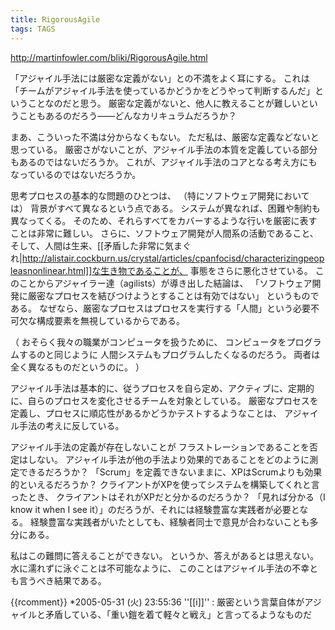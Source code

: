 ```yaml
---
title: RigorousAgile
tags: TAGS
---
```


http://martinfowler.com/bliki/RigorousAgile.html

「アジャイル手法には厳密な定義がない」との不満をよく耳にする。
これは「チームがアジャイル手法を使っているかどうかをどうやって判断するんだ」ということなのだと思う。
厳密な定義がないと、他人に教えることが難しいということもあるのだろう——どんなカリキュラムだろうか？

まあ、こういった不満は分からなくもない。
ただ私は、厳密な定義などないと思っている。
厳密さがないことが、アジャイル手法の本質を定義している部分もあるのではないだろうか。
これが、アジャイル手法のコアとなる考え方にもなっているのではないだろうか。

思考プロセスの基本的な問題のひとつは、
（特にソフトウェア開発においては）
背景がすべて異なるという点である。
システムが異なれば、困難や制約も異なってくる。
そのため、それらすべてをカバーするような行いを厳密に表すことは非常に難しい。
さらに、ソフトウェア開発が人間系の活動であること、
そして、人間は生来、[[矛盾した非常に気まぐれ|http://alistair.cockburn.us/crystal/articles/cpanfocisd/characterizingpeopleasnonlinear.html]]な生き物であることが、
事態をさらに悪化させている。
このことからアジャイラー達（agilists）が導き出した結論は、
「ソフトウェア開発に厳密なプロセスを結びつけようとすることは有効ではない」
というものである。
なぜなら、厳密なプロセスはプロセスを実行する「人間」という必要不可欠な構成要素を無視しているからである。

（
おそらく我々の職業がコンピュータを扱うために、
コンピュータをプログラムするのと同じように
人間システムもプログラムしたくなるのだろう。
両者は全く異なるものだというのに。
）

アジャイル手法は基本的に、従うプロセスを自ら定め、アクティブに、定期的に、自らのプロセスを変化させるチームを対象としている。
厳密なプロセスを定義し、プロセスに順応性があるかどうかテストするようなことは、
アジャイル手法の考えに反している。

アジャイル手法の定義が存在しないことが
フラストレーションであることを否定はしない。
アジャイル手法が他の手法より効果的であることをどのように測定できるだろうか？
「Scrum」を定義できないままに、XPはScrumよりも効果的といえるだろうか？
クライアントがXPを使ってシステムを構築してくれと言ったとき、
クライアントはそれがXPだと分かるのだろうか？
「見れば分かる（I know it when I see it）」のだろうが、それには経験豊富な実践者が必要となる。
経験豊富な実践者がいたとしても、経験者同士で意見が合わないことも多分にある。

私はこの難問に答えることができない。
というか、答えがあるとは思えない。
水に濡れずに泳ぐことは不可能なように、
このことはアジャイル手法の不幸とも言うべき結果である。

{{rcomment}}
*2005-05-31 (火) 23:55:36 ''[[i]]'' : 厳密という言葉自体がアジャイルと矛盾している、「重い鎧を着て軽々と戦え」と言ってるようなものだ
